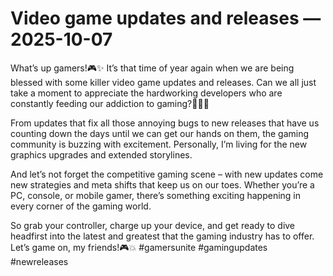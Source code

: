 # Video game updates and releases — 2025-10-07

What’s up gamers!🎮✨ It’s that time of year again when we are being blessed with some killer video game updates and releases. Can we all just take a moment to appreciate the hardworking developers who are constantly feeding our addiction to gaming?🙌🏼🔥

From updates that fix all those annoying bugs to new releases that have us counting down the days until we can get our hands on them, the gaming community is buzzing with excitement. Personally, I’m living for the new graphics upgrades and extended storylines. 

And let’s not forget the competitive gaming scene – with new updates come new strategies and meta shifts that keep us on our toes. Whether you’re a PC, console, or mobile gamer, there’s something exciting happening in every corner of the gaming world.

So grab your controller, charge up your device, and get ready to dive headfirst into the latest and greatest that the gaming industry has to offer. Let’s game on, my friends!🎮💥 #gamersunite #gamingupdates #newreleases